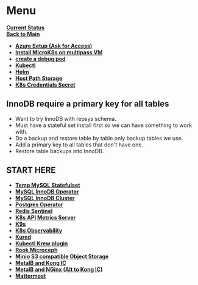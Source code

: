 # Menu

**[Current Status](../a_status/current_status.md)**\
**[Back to Main](../README.md)**

- **[Azure Setup (Ask for Access)](../../azure/mobexglobal.com/azure_setup.md)**
- **[Install MicroK8s on multipass VM](./microk8s_on_multipass_vm_install.md)**
- **[create a debug pod](./create_debug_pod.md)**
- **[Kubectl](./kubectl-install.md)**
- **[Helm](./helm-install.md)**
- **[Host Path Storage](./host_path_storage/host_path_storage.md)**
- **[K8s Credentials Secret](./credentials/credentials.md)**

## InnoDB require a primary key for all tables

- Want to try InnoDB with repsys schema.
- Must have a stateful set install first so we can have something to work with.
- Do a backup and restore table by table only backup tables we use.
- Add a primary key to all tables that don't have one.
- Restore table backups into InnoDB.

## START HERE

- **[Temp MySQL Statefulset](./mysql-statefulset-install.md)**
- **[MySQL InnoDB Operator](./mysql-operator-install.md)**
- **[MySQL InnoDB Cluster](./mysql-innodb-cluster-install.md)**
- **[Postgres Operator](./postgres-operator-install.md)**
- **[Redis Sentinel](./redis_sentinel.md)**
- **[K8s API Metrics Server](./metrics-server.md)**
- **[K9s](k9s-install.md)**
- **[K8s Observability](./kube-prometheus-stack-install.md)**
- **[Kured](./kured-install.md)**
- **[Kubectl Krew plugin](./krew-install.md)**
- **[Rook Microceph](./rook-microceph-install.md)**
- **[Minio S3 compatible Object Storage](./minio-install.md)**
- **[MetalB and Kong IC](./metalb-kong-install.md)**
- **[MetalB and NGinx (Alt to Kong IC)](./metalb-ingress-install.md)**
- **[Mattermost](./mattermost_install.md)**
